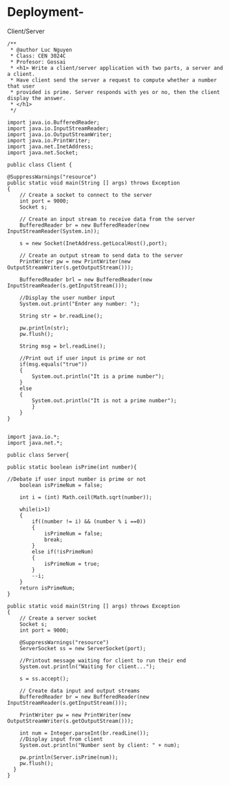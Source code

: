 # Deployment-
Client/Server
   
    /**
     * @author Luc Nguyen
     * Class: CEN 3024C
     * Profesor: Gossai 
     * <h1> Write a client/server application with two parts, a server and a client.
     * Have client send the server a request to compute whether a number that user
     * provided is prime. Server responds with yes or no, then the client display the answer. 
     * </h1>
     */
     
    import java.io.BufferedReader;
    import java.io.InputStreamReader;
    import java.io.OutputStreamWriter;
    import java.io.PrintWriter;
    import java.net.InetAddress;
    import java.net.Socket;
    
    public class Client {
	
    @SuppressWarnings("resource")
	public static void main(String [] args) throws Exception
    {
    	// Create a socket to connect to the server
        int port = 9000;
        Socket s;
        
        // Create an input stream to receive data from the server
        BufferedReader br = new BufferedReader(new InputStreamReader(System.in));
        
        s = new Socket(InetAddress.getLocalHost(),port);
        
        // Create an output stream to send data to the server
        PrintWriter pw = new PrintWriter(new OutputStreamWriter(s.getOutputStream()));
        
        BufferedReader brl = new BufferedReader(new InputStreamReader(s.getInputStream()));
        
        //Display the user number input
        System.out.print("Enter any number: ");
        
        String str = br.readLine();
        
        pw.println(str);
        pw.flush();
        
        String msg = brl.readLine();
        
        //Print out if user input is prime or not 
        if(msg.equals("true"))
        {
            System.out.println("It is a prime number");
        }
        else
        {
            System.out.println("It is not a prime number");
            }
        }
    }
    
    
    import java.io.*;
    import java.net.*;

    public class Server{

    public static boolean isPrime(int number){
    	
	//Debate if user input number is prime or not
        boolean isPrimeNum = false;
        
        int i = (int) Math.ceil(Math.sqrt(number));
        
        while(i>1)
        {
            if((number != i) && (number % i ==0))
            {
                isPrimeNum = false;
                break;
            }
            else if(!isPrimeNum)
            {
                isPrimeNum = true;
            }
            --i;
        }
        return isPrimeNum;
    }
    
    public static void main(String [] args) throws Exception
    {
    	// Create a server socket
        Socket s;
        int port = 9000;
        
        @SuppressWarnings("resource")
		ServerSocket ss = new ServerSocket(port);
        
        //Printout message waiting for client to run their end
        System.out.println("Waiting for client...");
        
        s = ss.accept();
        
        // Create data input and output streams
        BufferedReader br = new BufferedReader(new InputStreamReader(s.getInputStream()));
        
        PrintWriter pw = new PrintWriter(new OutputStreamWriter(s.getOutputStream()));
        
        int num = Integer.parseInt(br.readLine());
        //Display input from client
        System.out.println("Number sent by client: " + num);
        
        pw.println(Server.isPrime(num));
        pw.flush();
      }
    }



    
    
